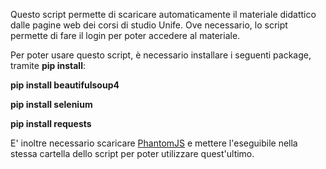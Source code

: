 Questo script permette di scaricare automaticamente il materiale didattico dalle pagine web dei corsi di studio Unife.
Ove necessario, lo script permette di fare il login per poter accedere al materiale.

Per poter usare questo script, è necessario installare i seguenti package, tramite **pip install**:

**pip install beautifulsoup4**

**pip install selenium**

**pip install requests**

E' inoltre necessario scaricare [PhantomJS](http://phantomjs.org/) e mettere l'eseguibile nella stessa cartella dello script per poter utilizzare quest'ultimo.
